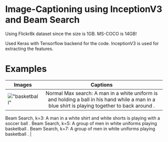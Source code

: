 # Image-Captioning using InceptionV3 and Beam Search

Using Flickr8k dataset since the size is 1GB. MS-COCO is 14GB!

Used Keras with Tensorflow backend for the code. InceptionV3 is used for extracting the features.

# Examples

| Images        | Captions      | 
| ------------- |:-------------:| 
| !["basketball"](https://raw.githubusercontent.com/yashk2810/Image-Captioning/master/images/basketball.png "basketball")      | Normal Max search: A man in a white uniform is and holding a ball in his hand while a man in a blue shirt is playing together to back around .
Beam Search, k=3: A man in a white shirt and white shorts is playing with a soccer ball .
Beam Search, k=5: A group of men in white uniforms playing basketball .
Beam Search, k=7: A group of men in white uniforms playing basketball . |


